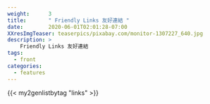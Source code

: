 ```yaml
---
weight:      3
title:       " Friendly Links 友好連結 "
date:        2020-06-01T02:01:28-07:00
XXresImgTeaser: teaserpics/pixabay.com/monitor-1307227_640.jpg
description: >
    Friendly Links 友好連結 
tags:
  - front
categories:
  - features
---
```


{{< my2genlistbytag "links" >}}
